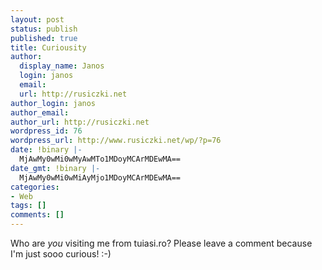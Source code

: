 ```yaml
---
layout: post
status: publish
published: true
title: Curiousity
author:
  display_name: Janos
  login: janos
  email: 
  url: http://rusiczki.net
author_login: janos
author_email: 
author_url: http://rusiczki.net
wordpress_id: 76
wordpress_url: http://www.rusiczki.net/wp/?p=76
date: !binary |-
  MjAwMy0wMi0wMyAwMTo1MDoyMCArMDEwMA==
date_gmt: !binary |-
  MjAwMy0wMi0wMiAyMjo1MDoyMCArMDEwMA==
categories:
- Web
tags: []
comments: []
---
```

<p>Who are <i>you</i> visiting me from tuiasi.ro? Please leave a comment because I'm just sooo curious! :-)</p>
